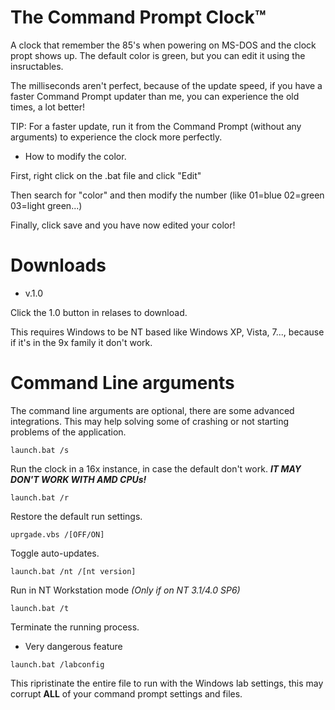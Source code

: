 # The Command Prompt Clock™️
A clock that remember the 85's when powering on MS-DOS and the clock propt shows up.
The default color is green, but you can edit it using the insructables.

The milliseconds aren't perfect, because of the update speed, if you have a faster Command Prompt updater than me, you can experience the old times, a lot better!

TIP: For a faster update, run it from the Command Prompt (without any arguments) to experience the clock more perfectly.

- How to modify the color.

First, right click on the .bat file and click "Edit"

Then search for "color" and then modify the number (like 01=blue 02=green 03=light green...)

Finally, click save and you have now edited your color!

# Downloads

- v.1.0

Click the 1.0 button in relases to download.

This requires Windows to be NT based like Windows XP, Vista, 7..., because if it's in the 9x family it don't work.

# Command Line arguments

The command line arguments are optional, there are some advanced integrations. This may help solving some of crashing or not starting problems of the application.

```launch.bat /s```

Run the clock in a 16x instance, in case the default don't work. ***IT MAY DON'T WORK WITH AMD CPUs!***

```launch.bat /r```

Restore the default run settings.

```uprgade.vbs /[OFF/ON]```

Toggle auto-updates.

```launch.bat /nt /[nt version]```

Run in NT Workstation mode *(Only if on NT 3.1/4.0 SP6)*

```launch.bat /t```

Terminate the running process.

- Very dangerous feature

```launch.bat /labconfig```

This ripristinate the entire file to run with the Windows lab settings, this may corrupt **ALL** of your command prompt settings and files.
